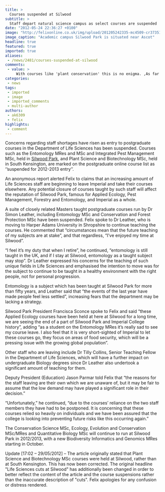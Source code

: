 ```yaml
---
title: >
  Courses suspended at Silwood
subtitle: >
  Staff depart natural science campus as select courses are suspended
date: "2012-05-24 22:36:27 +0100"
image: "http://felixonline.co.uk/img/upload/201205242335-mc4509-cr37351200035.jpg"
image_caption: "Academic campus Silwood Park is situated near Ascot"
headline: true
featured: true
imported: true
aliases:
 - /news/2481/courses-suspended-at-silwood
comments:
 - value: >
     With courses like 'plant conservation' this is no enigma. ,As far as I'm aware, there's no basis for any claim of there being 'low demand' - I have plenty of friends who wanted to do those courses. The staff are going where their excellence will be recognised - and who can blame them? ,A slight correction: the Plant Science and Biotechnology MSc was suspended last year and was held at the South Kensington campus. <br> <br>Regarding low demand: the Applied Ecology courses this year have the most students they have had in the last 10 years. I am afraid that I do not feel therefore that is a significant factor in them leaving.,I tried to get on the Entomology course, paying for myself. <br>I don't have a biology degree but Urban Pest Management with University of Birmingham, then 8 years of experience in pest control- not entry level. <br>Wasn't even considered. <br>Why no entomology courses or part time study? <br>Open University seem to consider it a dead subject. <br>My experience makes me belive that they only wanted academics.
categories:
 - news
tags:
 - imported
 - image
 - imported_comments
 - multi-author
authors:
 - ak6309
 - felix
highlights:
 - comment
---
```


Concerns regarding staff shortages have risen as entry to postgraduate courses in the Department of Life Sciences has been suspended. Courses such as the Entomology MRes and MSc and Integrated Pest Management MSc, held in [Silwood Park](http://www3.imperial.ac.uk/silwoodparkcampus), and Plant Science and Biotechnology MSc, held in South Kensington, are marked on the postgraduate online course list as ‘’suspended for 2012-2013 entry’’.

An anonymous report alerted Felix to claims that an increasing amount of Life Sciences staff are beginning to leave Imperial and take their courses elsewhere. Any potential closure of courses taught by such staff will affect the reputation of Silwood Park, famous for Applied Ecology, Pest Management, Forestry and Entomology, and Imperial as a whole.

A suite of closely related Masters taught postgraduate courses run by Dr Simon Leather, including Entomology MSc and Conservation and Forest Protection MSc have been suspended. Felix spoke to Dr Leather, who is moving to Harper Adams University in Shropshire to continue teaching the courses. He commented that “circumstances mean that the future teaching of my subjects are at stake”, and that regardless, “I’ve enjoyed my time at Silwood”.

“I feel it’s my duty that when I retire”, he continued, “entomology is still taught in the UK, and if I stay at Silwood, entomology as a taught subject may stop”. Dr Leather expressed his concerns for the teaching of such unique fields in Life Sciences and emphasised the intention to move was for the subject to continue to be taught in a healthy environment with the right people, not for personal progression.

Entomology is a subject which has been taught at Silwood Park for more than fifty years, and Leather said that “the events of the last year have made people feel less settled”, increasing fears that the department may be lacking a strategy.

Silwood Park President Francisca Sconce spoke to Felix and said “these Applied Ecology courses have been held at here at Silwood for a long time, we are seeing the end of a part of Silwood Park and Imperial College history”, adding “as a student on the Entomology MRes it’s really sad to see my course leave. I also feel that it is very short-sighted of Imperial to let these courses go, they focus on areas of food security, which will be a pressing issue with the growing global population”.

Other staff who are leaving include Dr Tilly Collins, Senior Teaching Fellow in the Department of Life Sciences, which will have a further impact on undergraduate Biology degrees since Dr Leather also undertook a significant amount of teaching for them.

Deputy President (Education) Jason Parmar told Felix that “the reasons for the staff leaving are their own which we are unaware of, but it may be fair to assume that the low demand may have played a significant role in their decision.”

“Unfortunately,” he continued, “due to the courses’ reliance on the two staff members they have had to be postponed. It is concerning that these courses relied so heavily on individuals and we have been assured that the college is looking into preventing future risks like this occurring again.”

The Conservation Science MSc, Ecology, Evolution and Conservation MSc/MRes and Quantitative Biology MSc will continue to run at Silwood Park in 2012/2013, with a new Biodiversity Informatics and Genomics MRes starting in October.

Update [17:02 – 29/05/2012] – The article originally stated that Plant Science and Biotechnology MSc courses were held at Silwood, rather than at South Kensington. This has now been corrected. The original headline "Life Sciences cuts at Silwood" has additionally been changed in order to better reflect the content of the article and the course suspensions rather than the inaccurate description of "cuts". Felix apologies for any confusion or distress rendered.
